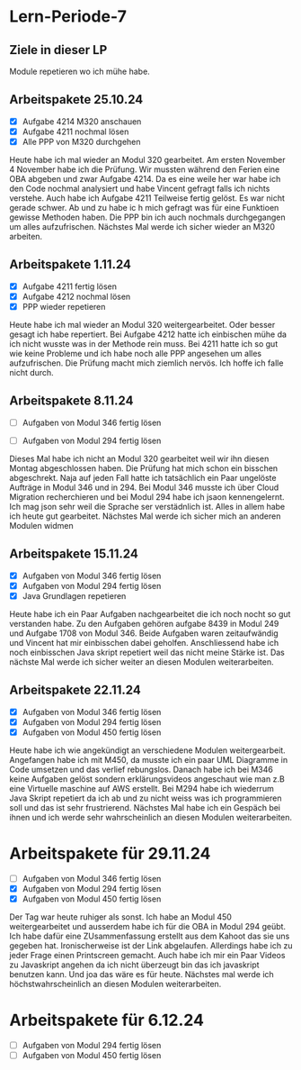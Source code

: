 # Lern-Periode-7

## Ziele in dieser LP

Module repetieren wo ich mühe habe. 

## Arbeitspakete 25.10.24
- [x]  Aufgabe 4214 M320 anschauen 
- [x]  Aufgabe 4211 nochmal lösen 
- [x]  Alle PPP von M320 durchgehen 

Heute habe ich mal wieder an Modul 320 gearbeitet. Am ersten November 4 November habe ich die Prüfung. Wir mussten während den Ferien eine OBA abgeben und zwar Aufgabe 4214. Da es eine weile her war habe ich den Code nochmal analysiert und habe Vincent gefragt falls ich nichts verstehe. Auch habe ich Aufgabe 4211 Teilweise fertig gelöst. Es war nicht gerade schwer. Ab und zu habe ic h mich gefragt was für eine Funktioen gewisse Methoden haben. Die PPP bin ich auch nochmals durchgegangen um alles aufzufrischen. Nächstes Mal werde ich sicher wieder an M320 arbeiten.

## Arbeitspakete 1.11.24

- [x] Aufgabe 4211 fertig lösen
- [x] Aufgabe 4212 nochmal lösen 
- [x] PPP wieder repetieren 

Heute habe ich mal wieder an Modul 320 weitergearbeitet. Oder besser gesagt ich habe repertiert. Bei Aufgabe 4212 hatte ich einbischen mühe da ich nicht wusste was in der Methode rein muss. Bei 4211 hatte ich so gut wie keine Probleme und ich habe noch alle PPP angesehen um alles aufzufrischen. Die Prüfung macht mich ziemlich nervös. Ich hoffe ich falle nicht durch.


## Arbeitspakete 8.11.24

- [ ] Aufgaben von Modul 346 fertig lösen
- [ ] Aufgaben von Modul 294 fertig lösen 


Dieses Mal habe ich nicht an Modul 320 gearbeitet weil wir ihn diesen Montag abgeschlossen haben. Die Prüfung hat mich schon ein bisschen abgeschrekt. Naja auf jeden Fall hatte ich tatsächlich ein Paar ungelöste Aufträge in Modul 346 und in 294. Bei Modul 346 musste ich über Cloud Migration recherchieren und bei Modul 294 habe ich jsaon kennengelernt. Ich mag json sehr weil die Sprache ser verstädnlich ist. Alles in allem habe ich heute gut gearbeitet. Nächstes Mal werde ich sicher mich an anderen Modulen widmen 

## Arbeitspakete 15.11.24

- [x] Aufgaben von Modul 346 fertig lösen
- [x] Aufgaben von Modul 294 fertig lösen
- [x] Java Grundlagen repetieren

Heute habe ich ein Paar Aufgaben nachgearbeitet die ich noch nocht so gut verstanden habe. Zu den Aufgaben gehören aufgabe 8439 in Modul 249 und Aufgabe 1708 von Modul 346. Beide Aufgaben waren zeitaufwändig und Vincent hat mir einbisschen dabei geholfen. Anschliessend habe ich noch einbisschen Java skript repetiert weil das nicht meine Stärke ist. Das nächste Mal werde ich sicher weiter an diesen Modulen weiterarbeiten. 

## Arbeitspakete 22.11.24

- [x] Aufgaben von Modul 346 fertig lösen
- [x] Aufgaben von Modul 294 fertig lösen
- [x] Aufgaben von Modul 450 fertig lösen

Heute habe ich wie angekündigt an verschiedene Modulen weitergearbeit. Angefangen habe ich mit M450, da musste ich ein paar UML Diagramme in Code umsetzen und das verlief rebungslos. Danach habe ich bei M346 keine Aufgaben gelöst sondern erklärungsvideos angeschaut wie man z.B eine Virtuelle maschine auf AWS erstellt. Bei M294 habe ich wiederrum Java Skript repetiert da ich ab und zu nicht weiss was ich programmieren soll und das ist sehr frustrierend. Nächstes Mal habe ich ein Gespäch bei ihnen und ich werde sehr wahrscheinlich an diesen Modulen weiterarbeiten. 

# Arbeitspakete für 29.11.24

- [ ] Aufgaben von Modul 346 fertig lösen
- [x] Aufgaben von Modul 294 fertig lösen
- [x] Aufgaben von Modul 450 fertig lösen

Der Tag war heute ruhiger als sonst. Ich habe an Modul 450 weitergearbeitet und ausserdem habe ich für die OBA in Modul 294 geübt. Ich habe dafür eine ZUsammenfassung erstellt aus dem Kahoot das sie uns gegeben hat. Ironischerweise ist der Link abgelaufen. Allerdings habe ich zu jeder Frage einen Printscreen gemacht. Auch habe ich mir ein Paar Videos zu Javaskript angehen da ich nicht überzeugt bin das ich javaskript benutzen kann. Und joa das wäre es für heute. Nächstes mal werde ich höchstwahrscheinlich an diesen Modulen weiterarbeiten. 

# Arbeitspakete für 6.12.24

- [ ] Aufgaben von Modul 294 fertig lösen
- [ ] Aufgaben von Modul 450 fertig lösen
